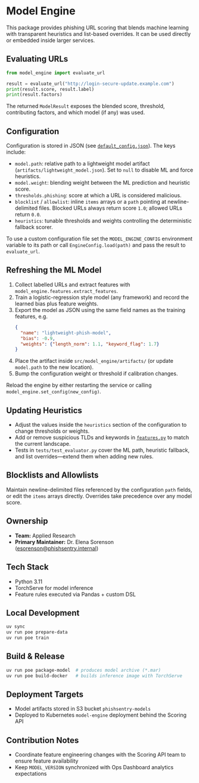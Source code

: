 # Model Engine

This package provides phishing URL scoring that blends machine learning with transparent heuristics and list-based overrides. It can be used directly or embedded inside larger services.

## Evaluating URLs

```python
from model_engine import evaluate_url

result = evaluate_url("http://login-secure-update.example.com")
print(result.score, result.label)
print(result.factors)
```

The returned `ModelResult` exposes the blended score, threshold, contributing factors, and which model (if any) was used.

## Configuration

Configuration is stored in JSON (see [`default_config.json`](src/model_engine/default_config.json)). The keys include:

- `model.path`: relative path to a lightweight model artifact (`artifacts/lightweight_model.json`). Set to `null` to disable ML and force heuristics.
- `model.weight`: blending weight between the ML prediction and heuristic score.
- `thresholds.phishing`: score at which a URL is considered malicious.
- `blocklist` / `allowlist`: inline `items` arrays or a `path` pointing at newline-delimited files. Blocked URLs always return score `1.0`; allowed URLs return `0.0`.
- `heuristics`: tunable thresholds and weights controlling the deterministic fallback scorer.

To use a custom configuration file set the `MODEL_ENGINE_CONFIG` environment variable to its path or call `EngineConfig.load(path)` and pass the result to `evaluate_url`.

## Refreshing the ML Model

1. Collect labelled URLs and extract features with `model_engine.features.extract_features`.
2. Train a logistic-regression style model (any framework) and record the learned bias plus feature weights.
3. Export the model as JSON using the same field names as the training features, e.g.
   ```json
   {
     "name": "lightweight-phish-model",
     "bias": -0.9,
     "weights": {"length_norm": 1.1, "keyword_flag": 1.7}
   }
   ```
4. Place the artifact inside `src/model_engine/artifacts/` (or update `model.path` to the new location).
5. Bump the configuration weight or threshold if calibration changes.

Reload the engine by either restarting the service or calling `model_engine.set_config(new_config)`.

## Updating Heuristics

- Adjust the values inside the `heuristics` section of the configuration to change thresholds or weights.
- Add or remove suspicious TLDs and keywords in [`features.py`](src/model_engine/features.py) to match the current landscape.
- Tests in `tests/test_evaluator.py` cover the ML path, heuristic fallback, and list overrides—extend them when adding new rules.

## Blocklists and Allowlists

Maintain newline-delimited files referenced by the configuration `path` fields, or edit the `items` arrays directly. Overrides take precedence over any model score.
## Ownership
- **Team:** Applied Research
- **Primary Maintainer:** Dr. Elena Sorenson (<esorenson@phishsentry.internal>)

## Tech Stack
- Python 3.11
- TorchServe for model inference
- Feature rules executed via Pandas + custom DSL

## Local Development
```bash
uv sync
uv run poe prepare-data
uv run poe train
```

## Build & Release
```bash
uv run poe package-model  # produces model archive (*.mar)
uv run poe build-docker   # builds inference image with TorchServe
```

## Deployment Targets
- Model artifacts stored in S3 bucket `phishsentry-models`
- Deployed to Kubernetes `model-engine` deployment behind the Scoring API

## Contribution Notes
- Coordinate feature engineering changes with the Scoring API team to ensure feature availability
- Keep `MODEL_VERSION` synchronized with Ops Dashboard analytics expectations

